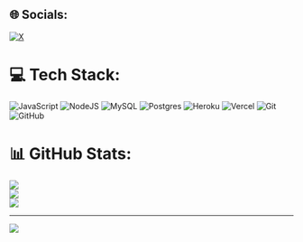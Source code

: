 
## 🌐 Socials:
[![X](https://img.shields.io/badge/X-black.svg?logo=X&logoColor=white)]([https://x.com/https://x.com/showmeTheWill](https://x.com/showmeTheWill)) 

# 💻 Tech Stack:
![JavaScript](https://img.shields.io/badge/javascript-%23323330.svg?style=for-the-badge&logo=javascript&logoColor=%23F7DF1E) ![NodeJS](https://img.shields.io/badge/node.js-6DA55F?style=for-the-badge&logo=node.js&logoColor=white) ![MySQL](https://img.shields.io/badge/mysql-4479A1.svg?style=for-the-badge&logo=mysql&logoColor=white) ![Postgres](https://img.shields.io/badge/postgres-%23316192.svg?style=for-the-badge&logo=postgresql&logoColor=white) ![Heroku](https://img.shields.io/badge/heroku-%23430098.svg?style=for-the-badge&logo=heroku&logoColor=white) ![Vercel](https://img.shields.io/badge/vercel-%23000000.svg?style=for-the-badge&logo=vercel&logoColor=white) ![Git](https://img.shields.io/badge/git-%23F05033.svg?style=for-the-badge&logo=git&logoColor=white) ![GitHub](https://img.shields.io/badge/github-%23121011.svg?style=for-the-badge&logo=github&logoColor=white)
# 📊 GitHub Stats:
![](https://github-readme-stats.vercel.app/api?username=ReymonRizz&theme=radical&hide_border=false&include_all_commits=true&count_private=true)<br/>
![](https://github-readme-streak-stats.herokuapp.com/?user=ReymonRizz&theme=radical&hide_border=false)<br/>
![](https://github-readme-stats.vercel.app/api/top-langs/?username=ReymonRizz&theme=radical&hide_border=false&include_all_commits=true&count_private=true&layout=compact)

---
[![](https://visitcount.itsvg.in/api?id=ReymonRizz&icon=0&color=0)](https://visitcount.itsvg.in)

<!-- Proudly created with GPRM ( https://gprm.itsvg.in ) -->
